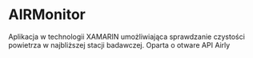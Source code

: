 # AIRMonitor
Aplikacja w technologii XAMARIN umożliwiająca sprawdzanie czystości powietrza w najbliższej stacji badawczej. 
Oparta o otware API Airly
